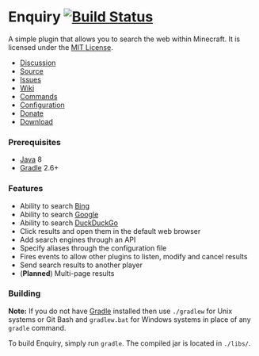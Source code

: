 Enquiry [![Build Status](https://travis-ci.org/InspireNXE/Enquiry.svg?branch=master)](https://travis-ci.org/InspireNXE/Enquiry)
=======
A simple plugin that allows you to search the web within Minecraft. It is licensed under the [MIT License].

* [Discussion]
* [Source]
* [Issues]
* [Wiki]
* [Commands]
* [Configuration]
* [Donate]
* [Download]

### Prerequisites
* [Java] 8
* [Gradle] 2.6+

### Features
* Ability to search [Bing]
* Ability to search [Google]
* Ability to search [DuckDuckGo]
* Click results and open them in the default web browser
* Add search engines through an API
* Specify aliases through the configuration file
* Fires events to allow other plugins to listen, modify and cancel results
* Send search results to another player
* (**Planned**) Multi-page results

### Building
**Note:** If you do not have [Gradle] installed then use `./gradlew` for Unix systems or Git Bash and `gradlew.bat` for Windows systems in place of any `gradle` command.

To build Enquiry, simply run `gradle`. The compiled jar is located in `./libs/`.

[Bing]: https://www.bing.com
[Commands]: https://github.com/InspireNXE/Enquiry/wiki/Commands
[Configuration]: https://github.com/InspireNXE/Enquiry/wiki/Configuration
[Discussion]: https://forums.spongepowered.org/t/enquiry-search-to-your-hearts-content-v1-0/7332
[Donate]: https://www.patreon.com/Grinch
[Download]: https://github.com/InspireNXE/Enquiry/releases/latest
[DuckDuckGo]: https://duckduckgo.com
[Google]: https://www.google.com
[Gradle]: http://www.gradle.org
[Issues]: https://github.com/InspireNXE/Enquiry/issues
[Java]: http://www.java.com
[MIT License]: http://www.tldrlegal.com/license/mit-license
[Source]: https://github.com/InspireNXE/Enquiry/
[Wiki]: https://github.com/InspireNXE/Enquiry/wiki
[Wolfram Alpha]: https://www.wolframalpha.com/
